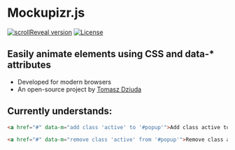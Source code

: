 # Mockupizr.js

[![scrollReveal version](https://img.shields.io/github/release/dziudek/mockupizr.svg)](#) [![License](http://img.shields.io/badge/License-MIT-green.svg)](http://opensource.org/licenses/MIT)

## Easily animate elements using CSS and data-* attributes

 - Developed for modern browsers
 - An open-source project by [Tomasz Dziuda](http://dziudek.pl)

## Currently understands:

```html
<a href="#" data-m="add class 'active' to '#popup'">Add class active to #popup</a>
```

```html
<a href="#" data-m="remove class 'active' from '#popup'">Remove class active from #popup</a>
```